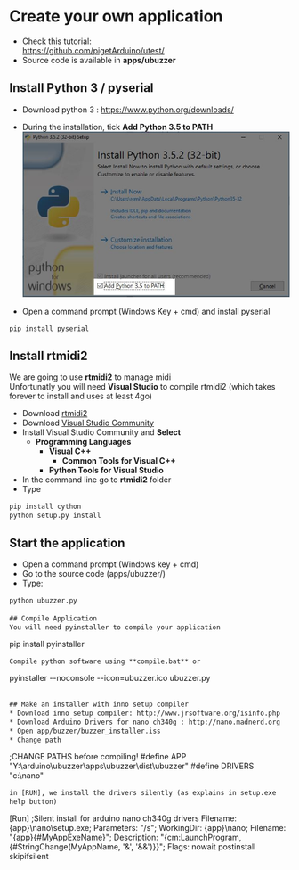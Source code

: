 
# Create your own application
* Check this tutorial:    
https://github.com/pigetArduino/utest/    
* Source code is available in **apps/ubuzzer**

## Install Python 3 / pyserial
* Download python 3 : https://www.python.org/downloads/
* During the installation, tick **Add Python 3.5 to PATH**   
![Python Path](https://github.com/pigetArduino/utest/raw/master/doc/python_install_path.jpg)

* Open a command prompt (Windows Key + cmd) and install pyserial
```
pip install pyserial
```

## Install rtmidi2
We are going to use **rtmidi2** to manage midi    
Unfortunatly you will need **Visual Studio** to compile rtmidi2 (which takes forever to install and uses at least 4go)
* Download [rtmidi2](https://github.com/gesellkammer/rtmidi2/archive/master.zip)
* Download [Visual Studio Community](http://www.visualstudio.com/vs/community)
* Install Visual Studio Community and **Select**
    *  **Programming Languages**
        *  **Visual C++**
            * **Common Tools for Visual C++**
        * **Python Tools for Visual Studio**
* In the command line go to **rtmidi2** folder
* Type
```
pip install cython
python setup.py install
```

## Start the application
* Open a command prompt (Windows key + cmd)
* Go to the source code (apps/ubuzzer/)
* Type:
```
python ubuzzer.py

## Compile Application
You will need pyinstaller to compile your application
```
pip install pyinstaller
```
Compile python software using **compile.bat** or
```
pyinstaller --noconsole --icon=ubuzzer.ico ubuzzer.py 
```

## Make an installer with inno setup compiler
* Download inno setup compiler: http://www.jrsoftware.org/isinfo.php
* Download Arduino Drivers for nano ch340g : http://nano.madnerd.org
* Open app/buzzer/buzzer_installer.iss
* Change path
```
;CHANGE PATHS before compiling!
#define APP "Y:\arduino\ubuzzer\apps\ubuzzer\dist\ubuzzer\"
#define DRIVERS "c:\nano"
```
in [RUN], we install the drivers silently (as explains in setup.exe help button)
```
[Run]
;Silent install for arduino nano ch340g drivers
Filename: {app}\nano\setup.exe; Parameters: "/s"; WorkingDir: {app}\nano;
Filename: "{app}\{#MyAppExeName}"; Description: "{cm:LaunchProgram,{#StringChange(MyAppName, '&', '&&')}}"; Flags: nowait postinstall skipifsilent
```
